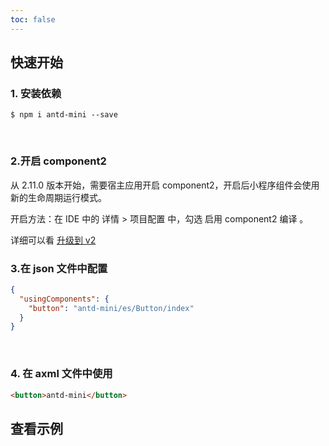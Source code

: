 ```yaml
---
toc: false
---
```


## 快速开始

### 1. 安装依赖

```
$ npm i antd-mini --save
```

<br>

### 2.开启 component2

从 2.11.0 版本开始，需要宿主应用开启 component2，开启后小程序组件会使用新的生命周期运行模式。

开启方法：在 IDE 中的 详情 > 项目配置 中，勾选 启用 component2 编译 。

详细可以看 [升级到 v2](./migration-v2.md)

### 3.在 json 文件中配置

```json
{
  "usingComponents": {
    "button": "antd-mini/es/Button/index"
  }
}
```

<br>

### 4. 在 axml 文件中使用

```html
<button>antd-mini</button>
```

## 查看示例

<code src='pages/Button/index'></code>
